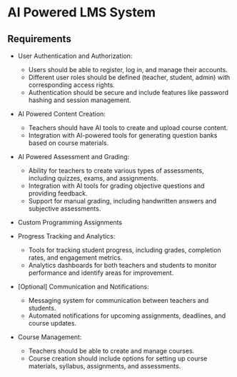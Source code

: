 # AI Powered LMS System

## Requirements

- User Authentication and Authorization:
	- Users should be able to register, log in, and manage their accounts. 
    - Different user roles should be defined (teacher, student, admin) with corresponding access rights. 
    - Authentication should be secure and include features like password hashing and session management.

- AI Powered Content Creation:
	- Teachers should have AI tools to create and upload course content.
	- Integration with AI-powered tools for generating question banks based on course materials.

- AI Powered Assessment and Grading:
    - Ability for teachers to create various types of assessments, including quizzes, exams, and assignments.
    - Integration with AI tools for grading objective questions and providing feedback.
    - Support for manual grading, including handwritten answers and subjective assessments.

- Custom Programming Assignments

- Progress Tracking and Analytics:
    - Tools for tracking student progress, including grades, completion rates, and engagement metrics.
    - Analytics dashboards for both teachers and students to monitor performance and identify areas for improvement.

- [Optional] Communication and Notifications:
    - Messaging system for communication between teachers and students.
    - Automated notifications for upcoming assignments, deadlines, and course updates.

- Course Management:
	- Teachers should be able to create and manage courses.
    - Course creation should include options for setting up course materials, syllabus, assignments, and assessments.